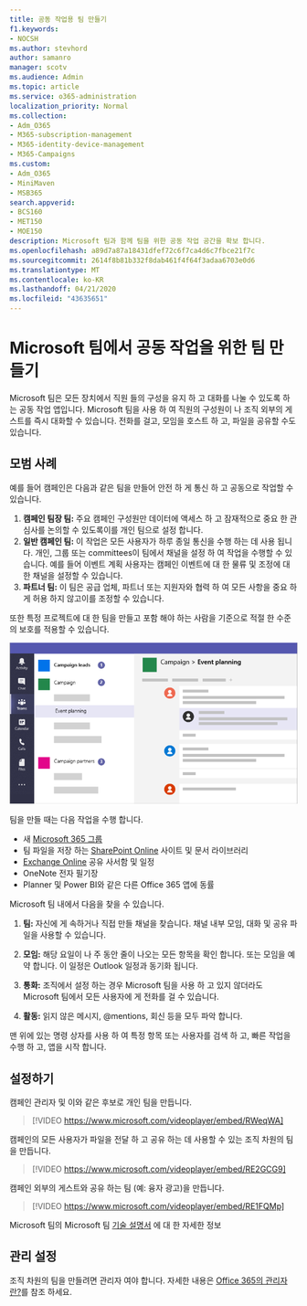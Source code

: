 ```yaml
---
title: 공동 작업용 팀 만들기
f1.keywords:
- NOCSH
ms.author: stevhord
author: samanro
manager: scotv
ms.audience: Admin
ms.topic: article
ms.service: o365-administration
localization_priority: Normal
ms.collection:
- Adm_O365
- M365-subscription-management
- M365-identity-device-management
- M365-Campaigns
ms.custom:
- Adm_O365
- MiniMaven
- MSB365
search.appverid:
- BCS160
- MET150
- MOE150
description: Microsoft 팀과 함께 팀을 위한 공동 작업 공간을 확보 합니다.
ms.openlocfilehash: a89d7a87a18431dfef72c6f7ca4d6c7fbce21f7c
ms.sourcegitcommit: 2614f8b81b332f8dab461f4f64f3adaa6703e0d6
ms.translationtype: MT
ms.contentlocale: ko-KR
ms.lasthandoff: 04/21/2020
ms.locfileid: "43635651"
---
```

# <a name="create-teams-for-collaboration-in-microsoft-teams"></a>Microsoft 팀에서 공동 작업을 위한 팀 만들기

Microsoft 팀은 모든 장치에서 직원 들의 구성을 유지 하 고 대화를 나눌 수 있도록 하는 공동 작업 앱입니다. Microsoft 팀을 사용 하 여 직원의 구성원이 나 조직 외부의 게스트를 즉시 대화할 수 있습니다. 전화를 걸고, 모임을 호스트 하 고, 파일을 공유할 수도 있습니다.

## <a name="best-practices"></a>모범 사례

예를 들어 캠페인은 다음과 같은 팀을 만들어 안전 하 게 통신 하 고 공동으로 작업할 수 있습니다.

1. **캠페인 팀장 팀:** 주요 캠페인 구성원만 데이터에 액세스 하 고 잠재적으로 중요 한 관심사를 논의할 수 있도록이를 개인 팀으로 설정 합니다.
2. **일반 캠페인 팀:** 이 작업은 모든 사용자가 하루 종일 통신을 수행 하는 데 사용 됩니다. 개인, 그룹 또는 committees이 팀에서 채널을 설정 하 여 작업을 수행할 수 있습니다. 예를 들어 이벤트 계획 사용자는 캠페인 이벤트에 대 한 물류 및 조정에 대 한 채널을 설정할 수 있습니다.
3. **파트너 팀:** 이 팀은 공급 업체, 파트너 또는 지원자와 협력 하 여 모든 사항을 중요 하 게 허용 하지 않고이를 조정할 수 있습니다.

또한 특정 프로젝트에 대 한 팀을 만들고 포함 해야 하는 사람을 기준으로 적절 한 수준의 보호를 적용할 수 있습니다. 

![보안 통신 및 공동 작업을 허용 하는 세 개의 개별 팀이 포함 된 Microsoft 팀 창 다이어그램](../media/m365-democracy-teams-collab.png)

팀을 만들 때는 다음 작업을 수행 합니다.

- 새 [Microsoft 365 그룹](https://docs.microsoft.com/MicrosoftTeams/office-365-groups)
- 팀 파일을 저장 하는 [SharePoint Online](https://docs.microsoft.com/MicrosoftTeams/sharepoint-onedrive-interact) 사이트 및 문서 라이브러리
- [Exchange Online](https://docs.microsoft.com/MicrosoftTeams/exchange-teams-interact) 공유 사서함 및 일정
- OneNote 전자 필기장
- Planner 및 Power BI와 같은 다른 Office 365 앱에 동률

Microsoft 팀 내에서 다음을 찾을 수 있습니다.
1. **팀:** 자신에 게 속하거나 직접 만들 채널을 찾습니다. 채널 내부 모임, 대화 및 공유 파일을 사용할 수 있습니다.

2. **모임:** 해당 요일이 나 주 동안 줄이 나오는 모든 항목을 확인 합니다. 또는 모임을 예약 합니다. 이 일정은 Outlook 일정과 동기화 됩니다.
 
3. **통화:** 조직에서 설정 하는 경우 Microsoft 팀을 사용 하 고 있지 않더라도 Microsoft 팀에서 모든 사용자에 게 전화를 걸 수 있습니다.

4. **활동:** 읽지 않은 메시지, @mentions, 회신 등을 모두 파악 합니다. 

맨 위에 있는 명령 상자를 사용 하 여 특정 항목 또는 사용자를 검색 하 고, 빠른 작업을 수행 하 고, 앱을 시작 합니다.


## <a name="set-it-up"></a>설정하기


캠페인 관리자 및 이와 같은 후보로 개인 팀을 만듭니다. 

> [!VIDEO https://www.microsoft.com/videoplayer/embed/RWeqWA]

캠페인의 모든 사용자가 파일을 전달 하 고 공유 하는 데 사용할 수 있는 조직 차원의 팀을 만듭니다.

> [!VIDEO https://www.microsoft.com/videoplayer/embed/RE2GCG9]

캠페인 외부의 게스트와 공유 하는 팀 (예: 융자 광고)을 만듭니다.

> [!VIDEO https://www.microsoft.com/videoplayer/embed/RE1FQMp]

Microsoft 팀의 Microsoft 팀 [기술 설명서](https://docs.microsoft.com/microsoftteams/microsoft-teams) 에 대 한 자세한 정보

## <a name="admin-settings"></a>관리 설정

조직 차원의 팀을 만들려면 관리자 여야 합니다. 자세한 내용은 [Office 365의 관리자 란?](https://support.office.com/article/what-is-an-admin-e123627e-4892-4461-b9aa-1b6d57a5cfa4?ui=en-US&rs=en-US&ad=US)를 참조 하세요.
  

